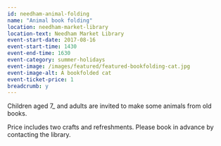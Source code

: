 ```yaml
---
id: needham-animal-folding
name: "Animal book folding"
location: needham-market-library
location-text: Needham Market Library
event-start-date: 2017-08-16
event-start-time: 1430
event-end-time: 1630
event-category: summer-holidays
event-image: /images/featured/featured-bookfolding-cat.jpg
event-image-alt: A bookfolded cat
event-ticket-price: 1
breadcrumb: y
---
```


Children aged 7_ and adults are invited to make some animals from old books.

Price includes two crafts and refreshments. Please book in advance by contacting the library.
